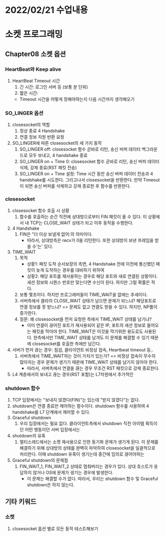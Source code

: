 # 2022/02/21 수업내용
# 소켓 프로그래밍
## Chapter08 소켓 옵션
### HeartBeat와 Keep alive
1. HeartBeat Timeout 시간
    1) 긴 시간: 로그인 서버 등 (보통 분 단위)
    2) 짧은 시간: 
    * Timeout 시간을 어떻게 정해야하는지 다음 시간까지 생각해오기

### SO_LINGER 옵션
1. closesocket의 역할
    1) 정상 종료 4 Handshake
    2) 연결 정보 자원 반환 요청
2. SO_LINGER에 따른 closesocket의 세 가지 동작
    1) SO_LINGER off: closesocket 함수 곧바로 리턴, 송신 버퍼 데이터 백그라운드로 모두 보내고, 4 handshake 종료
    2) SO_LINGER on + Time 0: closesocket 함수 곧바로 리턴, 송신 버퍼 데이터 삭제, 강제 종료(RST 패킷 전송)
    3) SO_LINGER on + Time 설정: Time 시간 동안 송신 버퍼 데이터 전송과 4 handshake를 시도한다. 그리고나서 closesocket을 반환한다. 만약 Timeout이 되면 송신 버퍼를 삭제하고 강제 종료한 후 함수를 반환한다.

### closesocket
1. closesocket 함수 호출 시 상황 
    1) 함수를 호출하는 순간 직전에 상대방으로부터 FIN 패킷이 올 수 있다. 이 상황에서 내 TCP는 CLOSE_WAIT 상태가 되고 이후 동작을 수행한다.
2. 4 Handshake
    1) FIN은 "더 이상 보낼게 없어:의 의미이다.
        * 따라서, 상대방측은 recv가 0을 리턴한다. 또한 상대방이 보낸 프레임을 받을 수'는' 있다.
3. TIME_WAIT
    1) 목적
        * 상황1: 패킷 도착 순서보장의 측면, 4 Handshake 전에 이전에 통신했던 패킷이 늦게 도착하는 경우를 대비하기 위하여
        * 상황2: 해당 포트를 재사용하는 경우로 해당 포트와 새로 연결된 상황이다. 세션 정보와 시퀀스 번호만 맞는다면 수신이 된다. 하지만 그럴 확률은 적다.
    2) 보통 몇초이다. 하지만 프로그래머들이 TIME_WAIT을 없애는 추세이다.
    3) 서버측에서 클라의 CLOSE_WAIT 상태가 남으면 문제가 되느냐? 해당포트로 연결 정보를 못 받느냐? => 문제도 없고 연결도 받을 수 있다. 하지만, NP풀이 증가한다.
    4) 질문: 왜 closesocket을 먼저 요청한 측에서 TIME_WAIT 상태를 남기냐?
        * 이미 연결이 끊어진 포트가 재사용되어 같은 IP, 포트의 세션 정보로 들어오는 패킷을 막아야 한다. TIME_WAIT은 이것을 막기위한 용도로도 사용된다. 한측에서만 TIME_WAIT 상태를 남겨도 이 문제를 해결할 수 있기 때문에 closesocket를 호출한 측에만 남긴다.
4. 서버가 먼저 끊는 경우: 점검, 클라이언트 비정상 접속, Heartbeat timeout 등..
    1) 서버측에서 TIME_WAIT하는 것이 가치가 있는가? => 비정상 접속이 무수히 많아지는 경우 문제가 생기기 때문에 TIME_WAIT 상태를 남기지 않아야 한다.
        * 따라서, 서버측에서 연결을 끊는 경우 무조건 RST 패킷으로 강제 종료한다.
5. L4 계층에서의 보내고 끊는 경우(RST 포함)는  L7차원에서 추가적인 

### shutdown 함수
1. TCP 입장에서는 "보내지 않겠다(FIN)"는 있는데 "받지 않겠다"는 없다.
2. shutdown은 연결 종료만 제어하는 함수이다. shutdown 함수를 사용하여 4 handshake를 L7 단계에서 제어할 수 있다.
3. Graceful shutdown
    1) 우리 입장에서는 필요 없다. 클라이언트측에서 shutdown 직전 아이템 획득이던 어떤 행동이던 서버 입장에서는
4. shutdown의 유혹
    1) 멀티스레드에서는 소켓 재사용으로 인한 동기화 문제가 생기게 된다. 이 문제를 해결하기 위해 상대방의 상태를 완벽히 파악하여 closesocket을 일괄적으로 처리한다. 이때 shutdown 유혹이 생기는데 중간에 임의로 끊어야하는 
5. Graceful shutdown의 문제점
    1) FIN_WAIT_1, FIN_WAIT_2 상태로 멈춰버리는 경우가 있다. 상대 호스트가 응답하지 않거나 OS에 문제가 생기는 경우에 발생한다.
        * 이 문제는 해결할 수가 없다. 따라서, 우리는 shutdown 함수 및 Graceful shutdown은 하지 않는다.

## 기타 키워드
### 소켓
1. closesocket 옵션 별로 모든 동작 테스트해보기
